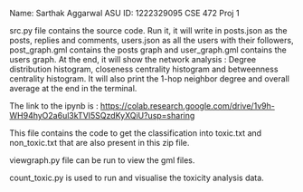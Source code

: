 Name: Sarthak Aggarwal
ASU ID: 1222329095
CSE 472 Proj 1

src.py file contains the source code. Run it, it will write in posts.json as the posts, replies and comments, users.json as all the users with their followers, post_graph.gml contains the posts graph and user_graph.gml contains the users graph. At the end, it will show the network analysis : Degree distribution histogram, closeness centrality histogram and betweenness centrality histogram. It will also print the 1-hop neighbor degree and overall average at the end in the terminal. 

The link to the ipynb is : https://colab.research.google.com/drive/1v9h-WH94hyO2a6ul3kTVI5SQzdKyXQiU?usp=sharing

This file contains the code to get the classification into toxic.txt and non_toxic.txt that are also present in this zip file. 

viewgraph.py file can be run to view the gml files. 

count_toxic.py is used to run and visualise the toxicity analysis data. 